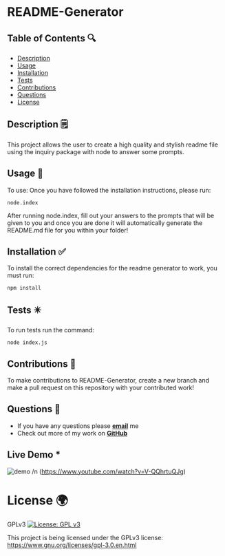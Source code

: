 
  
# README-Generator

## Table of Contents 🔍
* [Description](#description-🗒️)
* [Usage](#usage-🔼)
* [Installation](#installation-✅)
* [Tests](#tests-✴️)
* [Contributions](#contributions-👐)
* [Questions](#questions-💌)
* [License](#license-🌍)

## Description 🗒️

This project allows the user to create a high quality and stylish readme file using the inquiry package with node to answer some prompts.

## Usage 🔼

To use: Once you have followed the installation instructions, please run:
~~~
node.index
~~~
After running node.index, fill out your answers to the prompts that will be given to you and once you are done it will automatically generate the README.md file for you within your folder!

## Installation ✅

To install the correct dependencies for the readme generator to work, you must run:
~~~
npm install
~~~
 
## Tests ✴️

To run tests run the command: 
~~~
node index.js
~~~

## Contributions 👐

To make contributions to README-Generator, create a new branch and make a pull request on this repository with your contributed work!

## Questions 💌
* If you have any questions please [**email**](mailto:nick@nick.com) me
* Check out more of my work on [**GitHub**](https://github.com/stezzzy)

## Live Demo *

![demo](https://user-images.githubusercontent.com/90112060/189245517-5d6ef1b8-368e-4853-a97e-19c484e1aab6.png)
/n (https://www.youtube.com/watch?v=V-QQhrtuQJg)


# License 🌍

GPLv3 [![License: GPL v3](https://img.shields.io/badge/License-GPLv3-blue.svg)](https://www.gnu.org/licenses/gpl-3.0)

This project is being licensed under the GPLv3 license: https://www.gnu.org/licenses/gpl-3.0.en.html
    

